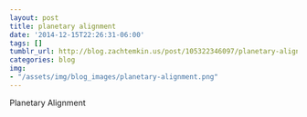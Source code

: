 ```yaml
---
layout: post
title: planetary alignment
date: '2014-12-15T22:26:31-06:00'
tags: []
tumblr_url: http://blog.zachtemkin.us/post/105322346097/planetary-alignment
categories: blog
img:
- "/assets/img/blog_images/planetary-alignment.png" 
---
```

Planetary Alignment
